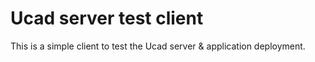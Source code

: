 # Ucad server test client

This is a simple client to test the Ucad server & application deployment.
